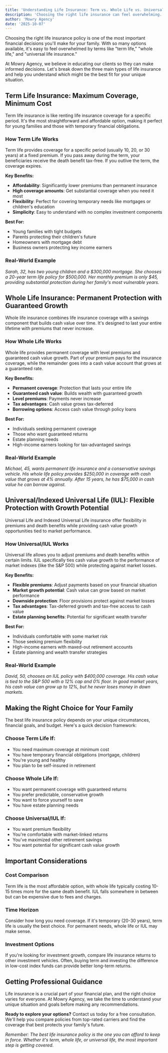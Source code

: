 ```yaml
---
title: 'Understanding Life Insurance: Term vs. Whole Life vs. Universal/IUL'
description: 'Choosing the right life insurance can feel overwhelming. Learn the key differences between Term Life, Whole Life, and Universal/Indexed Universal Life insurance to make an informed decision for your family.'
author: 'Mowry Agency'
date: '2025-10-07'
---
```


Choosing the right life insurance policy is one of the most important financial decisions you'll make for your family. With so many options available, it's easy to feel overwhelmed by terms like "term life," "whole life," and "universal life insurance."

At Mowry Agency, we believe in educating our clients so they can make informed decisions. Let's break down the three main types of life insurance and help you understand which might be the best fit for your unique situation.

## Term Life Insurance: Maximum Coverage, Minimum Cost

Term life insurance is like renting life insurance coverage for a specific period. It's the most straightforward and affordable option, making it perfect for young families and those with temporary financial obligations.

### How Term Life Works

Term life provides coverage for a specific period (usually 10, 20, or 30 years) at a fixed premium. If you pass away during the term, your beneficiaries receive the death benefit tax-free. If you outlive the term, the coverage expires.

**Key Benefits:**

- **Affordability**: Significantly lower premiums than permanent insurance
- **High coverage amounts**: Get substantial coverage when you need it most
- **Flexibility**: Perfect for covering temporary needs like mortgages or children's education
- **Simplicity**: Easy to understand with no complex investment components

**Best For:**

- Young families with tight budgets
- Parents protecting their children's future
- Homeowners with mortgage debt
- Business owners protecting key income earners

### Real-World Example

_Sarah, 32, has two young children and a $300,000 mortgage. She chooses a 20-year term life policy for $500,000. Her monthly premium is only $45, providing substantial protection during her family's most vulnerable years._

## Whole Life Insurance: Permanent Protection with Guaranteed Growth

Whole life insurance combines life insurance coverage with a savings component that builds cash value over time. It's designed to last your entire lifetime with premiums that never increase.

### How Whole Life Works

Whole life provides permanent coverage with level premiums and guaranteed cash value growth. Part of your premium pays for the insurance coverage, while the remainder goes into a cash value account that grows at a guaranteed rate.

**Key Benefits:**

- **Permanent coverage**: Protection that lasts your entire life
- **Guaranteed cash value**: Builds wealth with guaranteed growth
- **Level premiums**: Payments never increase
- **Tax advantages**: Cash value grows tax-deferred
- **Borrowing options**: Access cash value through policy loans

**Best For:**

- Individuals seeking permanent coverage
- Those who want guaranteed returns
- Estate planning needs
- High-income earners looking for tax-advantaged savings

### Real-World Example

_Michael, 45, wants permanent life insurance and a conservative savings vehicle. His whole life policy provides $250,000 in coverage with cash value that grows at 4% annually. After 15 years, he has $75,000 in cash value he can borrow against._

## Universal/Indexed Universal Life (IUL): Flexible Protection with Growth Potential

Universal Life and Indexed Universal Life insurance offer flexibility in premiums and death benefits while providing cash value growth opportunities tied to market performance.

### How Universal/IUL Works

Universal life allows you to adjust premiums and death benefits within certain limits. IUL specifically ties cash value growth to the performance of market indexes (like the S&P 500) while protecting against market losses.

**Key Benefits:**

- **Flexible premiums**: Adjust payments based on your financial situation
- **Market growth potential**: Cash value can grow based on market performance
- **Downside protection**: Floor provisions protect against market losses
- **Tax advantages**: Tax-deferred growth and tax-free access to cash value
- **Estate planning benefits**: Potential for significant wealth transfer

**Best For:**

- Individuals comfortable with some market risk
- Those seeking premium flexibility
- High-income earners with maxed-out retirement accounts
- Estate planning and wealth transfer strategies

### Real-World Example

_David, 50, chooses an IUL policy with $400,000 coverage. His cash value is tied to the S&P 500 with a 12% cap and 0% floor. In good market years, his cash value can grow up to 12%, but he never loses money in down markets._

## Making the Right Choice for Your Family

The best life insurance policy depends on your unique circumstances, financial goals, and budget. Here's a quick decision framework:

### Choose Term Life If:

- You need maximum coverage at minimum cost
- You have temporary financial obligations (mortgage, children)
- You're young and healthy
- You plan to be self-insured in retirement

### Choose Whole Life If:

- You want permanent coverage with guaranteed returns
- You prefer predictable, conservative growth
- You want to force yourself to save
- You have estate planning needs

### Choose Universal/IUL If:

- You want premium flexibility
- You're comfortable with market-linked returns
- You've maximized other retirement savings
- You want potential for significant cash value growth

## Important Considerations

### Cost Comparison

Term life is the most affordable option, with whole life typically costing 10-15 times more for the same death benefit. IUL falls somewhere in between but can be expensive due to fees and charges.

### Time Horizon

Consider how long you need coverage. If it's temporary (20-30 years), term life is usually the best choice. For permanent needs, whole life or IUL may make sense.

### Investment Options

If you're looking for investment growth, compare life insurance returns to other investment vehicles. Often, buying term and investing the difference in low-cost index funds can provide better long-term returns.

## Getting Professional Guidance

Life insurance is a crucial part of your financial plan, and the right choice varies for everyone. At Mowry Agency, we take the time to understand your unique situation and goals before making any recommendations.

**Ready to explore your options?** Contact us today for a free consultation. We'll help you compare policies from top-rated carriers and find the coverage that best protects your family's future.

_Remember: The best life insurance policy is the one you can afford to keep in force. Whether it's term, whole life, or universal life, the most important step is getting covered._
